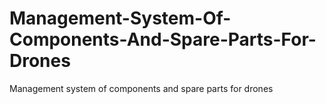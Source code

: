 # Management-System-Of-Components-And-Spare-Parts-For-Drones
Management system of components and spare parts for drones
